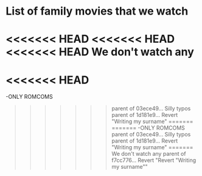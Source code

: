 # List of family movies that we watch

<<<<<<< HEAD
<<<<<<< HEAD
<<<<<<< HEAD
We don't watch any
=======
<<<<<<< HEAD
=======
-ONLY ROMCOMS
>>>>>>> parent of 03ece49... Silly typos
>>>>>>> parent of 1d181e9... Revert "Writing my surname"
=======
=======
-ONLY ROMCOMS
>>>>>>> parent of 03ece49... Silly typos
>>>>>>> parent of 1d181e9... Revert "Writing my surname"
=======
We don't watch any
>>>>>>> parent of f7cc776... Revert "Revert "Writing my surname""
